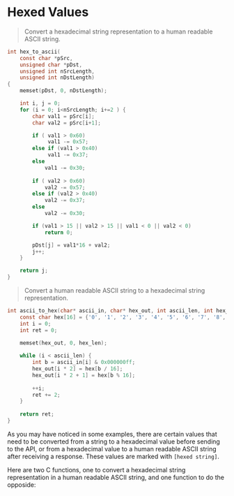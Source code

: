 # Hexed Values

> Convert a hexadecimal string representation to a human readable ASCII string.

```c
int hex_to_ascii(
    const char *pSrc, 
    unsigned char *pDst, 
    unsigned int nSrcLength, 
    unsigned int nDstLength)
{
	memset(pDst, 0, nDstLength);

	int i, j = 0;
    for (i = 0; i<nSrcLength; i+=2 ) {
		char val1 = pSrc[i];
		char val2 = pSrc[i+1];

		if ( val1 > 0x60)
			 val1 -= 0x57;
		else if (val1 > 0x40)
			 val1 -= 0x37;
		else
			val1 -= 0x30;
		
		if ( val2 > 0x60)
			val2 -= 0x57;
		else if (val2 > 0x40)
			val2 -= 0x37;
		else
			val2 -= 0x30;

		if (val1 > 15 || val2 > 15 || val1 < 0 || val2 < 0)
			return 0;

		pDst[j] = val1*16 + val2;
        j++;
	}

	return j;
}
```

> Convert a human readable ASCII string to a hexadecimal string representation.

```c
int ascii_to_hex(char* ascii_in, char* hex_out, int ascii_len, int hex_len) {
	const char hex[16] = {'0', '1', '2', '3', '4', '5', '6', '7', '8','9', 'A', 'B', 'C', 'D', 'E', 'F'};
	int i = 0;
	int ret = 0;
	
	memset(hex_out, 0, hex_len);

	while (i < ascii_len) {
		int b = ascii_in[i] & 0x000000ff; 
		hex_out[i * 2] = hex[b / 16];
		hex_out[i * 2 + 1] = hex[b % 16];
		
		++i;
		ret += 2;
	}
	
	return ret; 
}
```

As you may have noticed in some examples, there are certain values that need to be converted from a string to a hexadecimal value before sending to the API, or from a hexadecimal value to a human readable ASCII string after receiving a response. These values are marked with `[hexed string]`.

Here are two C functions, one to convert a hexadecimal string representation in a human readable ASCII string, and one function to do the opposide:
